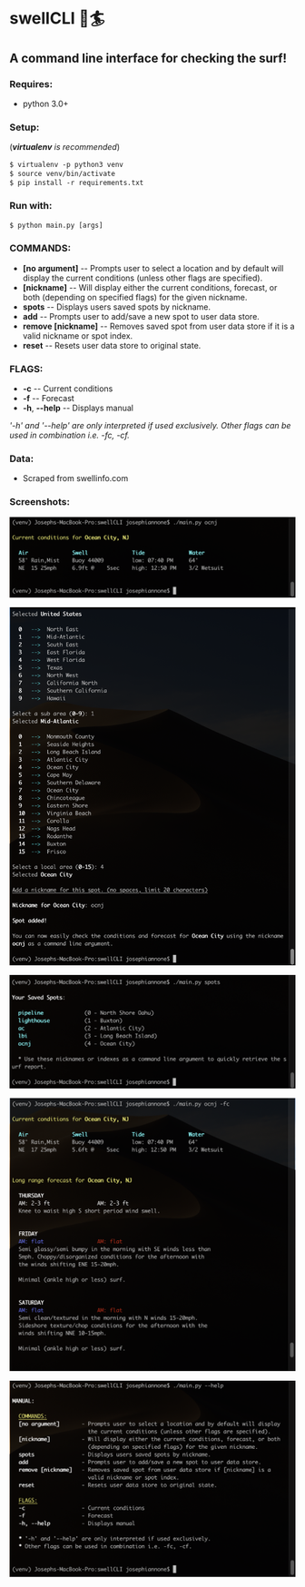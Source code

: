# swellCLI :ocean::surfer:

## A command line interface for checking the surf!

### Requires:
- python 3.0+

### Setup:
(_***virtualenv*** is recommended_)
```
$ virtualenv -p python3 venv
$ source venv/bin/activate
$ pip install -r requirements.txt
```
### Run with:
```
$ python main.py [args]
```

### COMMANDS:
-  **[no argument]**        -- Prompts user to select a location and by default will display the current conditions (unless other flags are specified).
-  **[nickname]**           -- Will display either the current conditions, forecast, or both (depending on specified flags) for the given nickname.
-  **spots**                -- Displays users saved spots by nickname.
-  **add**                  -- Prompts user to add/save a new spot to user data store.
-  **remove [nickname]**    -- Removes saved spot from user data store if it is a valid nickname or spot index.
-  **reset**                -- Resets user data store to original state.

### FLAGS:
-  **-c**                    -- Current conditions
-  **-f**                    -- Forecast
-  **-h**, **--help**        -- Displays manual


_'-h' and '--help' are only interpreted if used exclusively._
_Other flags can be used in combination i.e. -fc, -cf._


### Data:
- Scraped from swellinfo.com

### Screenshots:
![screenshot](img/screenshot5.png)

![screenshot](img/screenshot1.png)

![screenshot](img/screenshot2.png)

![screenshot](img/screenshot3.png)

![screenshot](img/screenshot4.png)
